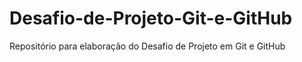 # Desafio-de-Projeto-Git-e-GitHub
Repositório para elaboração do Desafio de Projeto em Git e GitHub

